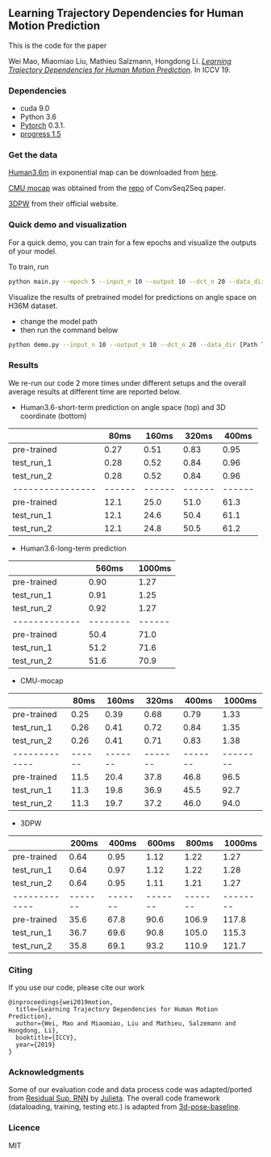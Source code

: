 ## Learning Trajectory Dependencies for Human Motion Prediction
This is the code for the paper

Wei Mao, Miaomiao Liu, Mathieu Salzmann, Hongdong Li. 
[_Learning Trajectory Dependencies for Human Motion Prediction_](https://arxiv.org/abs/1908.05436). In ICCV 19.

### Dependencies

* cuda 9.0
* Python 3.6
* [Pytorch](https://github.com/pytorch/pytorch) 0.3.1.
* [progress 1.5](https://pypi.org/project/progress/)

### Get the data
[Human3.6m](http://vision.imar.ro/human3.6m/description.php) in exponential map can be downloaded from [here](http://www.cs.stanford.edu/people/ashesh/h3.6m.zip).

[CMU mocap](http://mocap.cs.cmu.edu/) was obtained from the [repo](https://github.com/chaneyddtt/Convolutional-Sequence-to-Sequence-Model-for-Human-Dynamics) of ConvSeq2Seq paper.

[3DPW](https://virtualhumans.mpi-inf.mpg.de/3DPW/) from their official website.

### Quick demo and visualization

For a quick demo, you can train for a few epochs and visualize the outputs
of your model.

To train, run
```bash
python main.py --epoch 5 --input_n 10 --output 10 --dct_n 20 --data_dir [Path To Your H36M data]/h3.6m/dataset/
```

Visualize the results of pretrained model for predictions on angle space on H36M dataset.
* change the model path
* then run the command below
```bash
python demo.py --input_n 10 --output_n 10 --dct_n 20 --data_dir [Path To Your H36M data]/h3.6m/dataset/
```

### Results
We re-run our code 2 more times under different setups and the overall average results at different time are reported below.

* Human3.6-short-term prediction on angle space (top) and 3D coordinate (bottom)

|                | 80ms   | 160ms  | 320ms  | 400ms  |
|----------------|------|------|------|------|
| pre-trained | 0.27 | 0.51 | 0.83 | 0.95 |
| test_run_1     | 0.28 | 0.52 | 0.84 | 0.96 |
| test_run_2     | 0.28 | 0.52 | 0.84 | 0.96 |
|----------------|------|------|------|------|
| pre-trained | 12.1 | 25.0 | 51.0 | 61.3 |
| test_run_1 | 12.1 | 24.6 | 50.4 | 61.1 |
| test_run_2 | 12.1 | 24.8 | 50.5 | 61.2 |

* Human3.6-long-term prediction

|             | 560ms  |1000ms|
|-------------|--------|------|
| pre-trained | 0.90   | 1.27 |
| test_run_1  | 0.91   | 1.25 |
| test_run_2  | 0.92   | 1.27 |
|-------------|--------|------|
| pre-trained | 50.4   | 71.0 |
| test_run_1  | 51.2   | 71.6 |
| test_run_2  | 51.6   | 70.9 |


* CMU-mocap

|             | 80ms | 160ms | 320ms | 400ms | 1000ms |
|-------------|------|-------|-------|-------|--------|
| pre-trained | 0.25 | 0.39  | 0.68  | 0.79  | 1.33   |
| test_run_1  | 0.26 | 0.41  | 0.72  | 0.84  | 1.35   |
| test_run_2  | 0.26 | 0.41  | 0.71  | 0.83  | 1.38   |
|-------------|------|-------|-------|-------|--------|
| pre-trained | 11.5 | 20.4  | 37.8  | 46.8  | 96.5   |
| test_run_1  | 11.3 | 19.8  | 36.9  | 45.5  | 92.7   |
| test_run_2  | 11.3 | 19.7  | 37.2  | 46.0  | 94.0   |

* 3DPW

|             | 200ms | 400ms | 600ms | 800ms | 1000ms |
|-------------|-------|-------|-------|-------|--------|
| pre-trained | 0.64  | 0.95  | 1.12  | 1.22  | 1.27   |
| test_run_1  | 0.64  | 0.97  | 1.12  | 1.22  | 1.28   |
| test_run_2  | 0.64  | 0.95  | 1.11  | 1.21  | 1.27   |
|-------------|-------|-------|-------|-------|--------|
| pre-trained | 35.6  | 67.8  | 90.6  | 106.9 | 117.8  |
| test_run_1  | 36.7  | 69.6  | 90.8  | 105.0 | 115.3  |
| test_run_2  | 35.8  | 69.1  | 93.2  | 110.9 | 121.7  |


### Citing

If you use our code, please cite our work

```
@inproceedings{wei2019motion,
  title={Learning Trajectory Dependencies for Human Motion Prediction},
  author={Wei, Mao and Miaomiao, Liu and Mathieu, Salzemann and Hongdong, Li},
  booktitle={ICCV},
  year={2019}
}
```

### Acknowledgments

Some of our evaluation code and data process code was adapted/ported from [Residual Sup. RNN](https://github.com/una-dinosauria/human-motion-prediction) by [Julieta](https://github.com/una-dinosauria). The overall code framework (dataloading, training, testing etc.) is adapted from [3d-pose-baseline](https://github.com/una-dinosauria/3d-pose-baseline). 

### Licence
MIT
